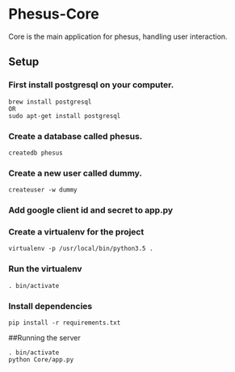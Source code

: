 # Phesus-Core
Core is the main application for phesus, handling user interaction.
## Setup
### First install postgresql on your computer.
```
brew install postgresql
OR
sudo apt-get install postgresql
```
### Create a database called phesus.
```
createdb phesus
```

### Create a new user called dummy.

```
createuser -w dummy
```
### Add google client id and secret to app.py

### Create a virtualenv for the project
```
virtualenv -p /usr/local/bin/python3.5 .
```
### Run the virtualenv
```
. bin/activate
```
### Install dependencies
```
pip install -r requirements.txt
```

##Running the server
```
. bin/activate
python Core/app.py
```

